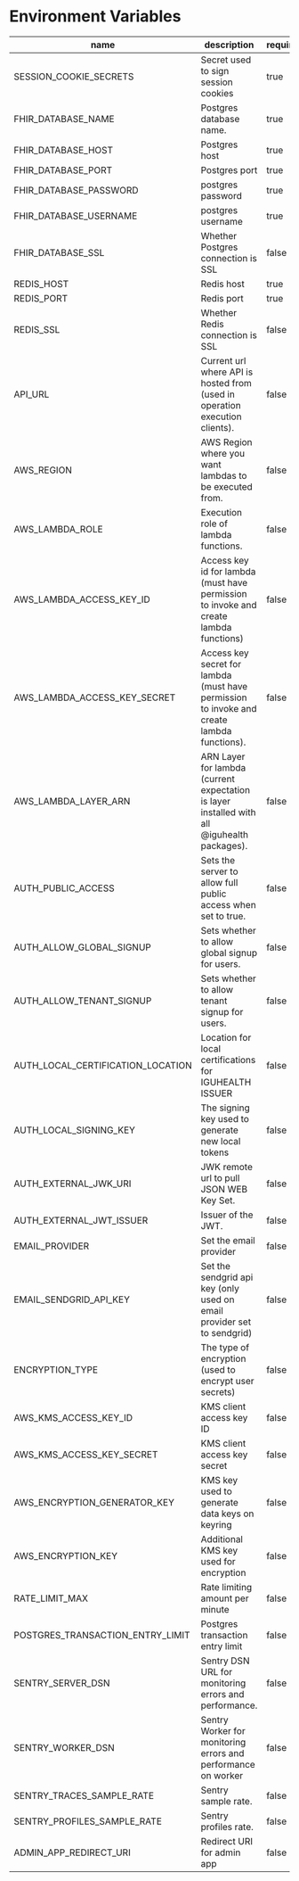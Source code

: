 
# Environment Variables
| name | description | required | defaults |
|------|-------------|----------|----------|
| SESSION_COOKIE_SECRETS | Secret used to sign session cookies | true | iguhealth |
| FHIR_DATABASE_NAME | Postgres database name.  | true | iguhealth |
| FHIR_DATABASE_HOST | Postgres host | true | localhost |
| FHIR_DATABASE_PORT | Postgres port | true | 5432 |
| FHIR_DATABASE_PASSWORD | postgres password | true |  |
| FHIR_DATABASE_USERNAME | postgres username | true | postgres |
| FHIR_DATABASE_SSL | Whether Postgres connection is SSL | false | false |
| REDIS_HOST | Redis host | true | 127.0.0.1 |
| REDIS_PORT | Redis port | true | 6379 |
| REDIS_SSL | Whether Redis connection is SSL | false | false |
| API_URL | Current url where API is hosted from (used in operation execution clients). | false |  |
| AWS_REGION | AWS Region where you want lambdas to be executed from. | false |  |
| AWS_LAMBDA_ROLE | Execution role of lambda functions. | false |  |
| AWS_LAMBDA_ACCESS_KEY_ID | Access key id for lambda (must have permission to invoke and create lambda functions) | false |  |
| AWS_LAMBDA_ACCESS_KEY_SECRET | Access key secret for lambda (must have permission to invoke and create lambda functions). | false |  |
| AWS_LAMBDA_LAYER_ARN | ARN Layer for lambda (current expectation is layer installed with all @iguhealth packages). | false |  |
| AUTH_PUBLIC_ACCESS | Sets the server to allow full public access when set to true. | false | false |
| AUTH_ALLOW_GLOBAL_SIGNUP | Sets whether to allow global signup for users. | false | false |
| AUTH_ALLOW_TENANT_SIGNUP | Sets whether to allow tenant signup for users. | false | false |
| AUTH_LOCAL_CERTIFICATION_LOCATION | Location for local certifications for IGUHEALTH ISSUER | false |  |
| AUTH_LOCAL_SIGNING_KEY | The signing key used to generate new local tokens | false |  |
| AUTH_EXTERNAL_JWK_URI | JWK remote url to pull JSON WEB Key Set. | false |  |
| AUTH_EXTERNAL_JWT_ISSUER | Issuer of the JWT. | false |  |
| EMAIL_PROVIDER | Set the email provider | false |  |
| EMAIL_SENDGRID_API_KEY | Set the sendgrid api key (only used on email provider set to sendgrid) | false |  |
| ENCRYPTION_TYPE | The type of encryption (used to encrypt user secrets) | false |  |
| AWS_KMS_ACCESS_KEY_ID | KMS client access key ID | false |  |
| AWS_KMS_ACCESS_KEY_SECRET | KMS client access key secret | false |  |
| AWS_ENCRYPTION_GENERATOR_KEY | KMS key used to generate data keys on keyring | false |  |
| AWS_ENCRYPTION_KEY | Additional KMS key used for encryption | false |  |
| RATE_LIMIT_MAX | Rate limiting amount per minute | false | 100 |
| POSTGRES_TRANSACTION_ENTRY_LIMIT | Postgres transaction entry limit | false | 20 |
| SENTRY_SERVER_DSN | Sentry DSN URL for monitoring errors and performance. | false |  |
| SENTRY_WORKER_DSN | Sentry Worker for monitoring errors and performance on worker | false |  |
| SENTRY_TRACES_SAMPLE_RATE | Sentry sample rate. | false |  |
| SENTRY_PROFILES_SAMPLE_RATE | Sentry profiles rate. | false |  |
| ADMIN_APP_REDIRECT_URI | Redirect URI for admin app | false |  |